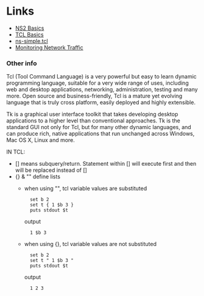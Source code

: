 # Links
- [NS2 Basics](https://www.tutorialsweb.com/ns2/NS2-5.htm)
- [TCL Basics](https://www.tcl.tk/about/language.html)
- [ns-simple.tcl](http://nile.wpi.edu/NS/simple_ns.html)
- [Monitoring Network Traffic](https://www.nsnam.com/2013/03/awk-scripts-for-ns2-to-process-data.html)

### Other info
Tcl (Tool Command Language) is a very powerful but easy to learn dynamic programming language, suitable for a very wide range of uses, including web and desktop applications, networking, administration, testing and many more. Open source and business-friendly, Tcl is a mature yet evolving language that is truly cross platform, easily deployed and highly extensible.

Tk is a graphical user interface toolkit that takes developing desktop applications to a higher level than conventional approaches. Tk is the standard GUI not only for Tcl, but for many other dynamic languages, and can produce rich, native applications that run unchanged across Windows, Mac OS X, Linux and more. 

IN TCL:
- [] means subquery/return. Statement within [] will execute first and then will be replaced instead of []
- {} & "" define lists
    - when using "", tcl variable values are substituted
        
            set b 2
            set t { 1 $b 3 }
            puts stdout $t
        
        output
        
            1 $b 3
    - when using {}, tcl variable values are not substituted    
            
            set b 2
            set t " 1 $b 3 "
            puts stdout $t
        output
            
            1 2 3